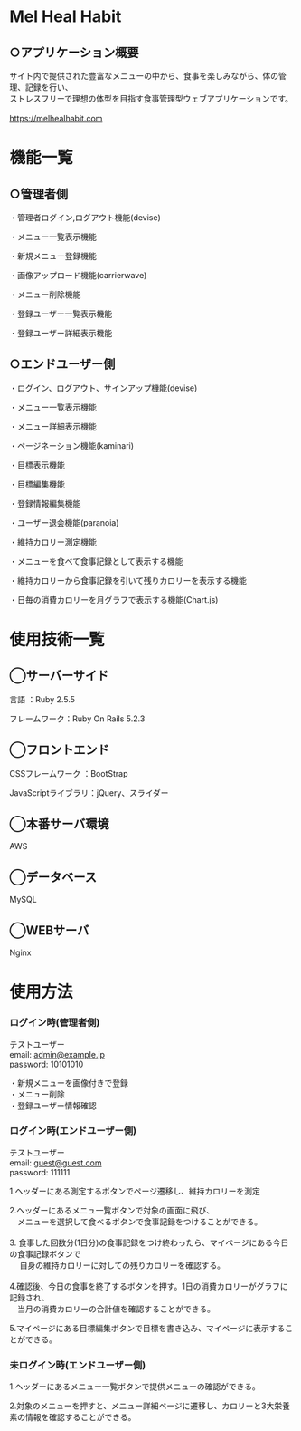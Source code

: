# Mel Heal Habit

##  ○アプリケーション概要

サイト内で提供された豊富なメニューの中から、食事を楽しみながら、体の管理、記録を行い、<br>
ストレスフリーで理想の体型を目指す食事管理型ウェブアプリケーションです。<br>
<br>https://melhealhabit.com

# 機能一覧

## ○管理者側

・管理者ログイン,ログアウト機能(devise)

・メニュー一覧表示機能

・新規メニュー登録機能

・画像アップロード機能(carrierwave)

・メニュー削除機能

・登録ユーザー一覧表示機能

・登録ユーザー詳細表示機能

## ○エンドユーザー側

・ログイン、ログアウト、サインアップ機能(devise)

・メニュー一覧表示機能

・メニュー詳細表示機能

・ページネーション機能(kaminari)

・目標表示機能

・目標編集機能

・登録情報編集機能

・ユーザー退会機能(paranoia)

・維持カロリー測定機能

・メニューを食べて食事記録として表示する機能

・維持カロリーから食事記録を引いて残りカロリーを表示する機能

・日毎の消費カロリーを月グラフで表示する機能(Chart.js)

# 使用技術一覧

## ◯サーバーサイド

言語 ：Ruby 2.5.5

フレームワーク：Ruby On Rails 5.2.3

## ◯フロントエンド

CSSフレームワーク ：BootStrap

JavaScriptライブラリ：jQuery、スライダー

## ◯本番サーバ環境

AWS

## ◯データベース

MySQL

## ◯WEBサーバ

Nginx

# 使用方法

### ログイン時(管理者側)

テストユーザー<br>
email: admin@example.jp<br>
password: 10101010

・新規メニューを画像付きで登録<br>
・メニュー削除<br>
・登録ユーザー情報確認

### ログイン時(エンドユーザー側)

テストユーザー<br>
email: guest@guest.com<br>
password: 111111

1.ヘッダーにある測定するボタンでページ遷移し、維持カロリーを測定<br>

2.ヘッダーにあるメニュ一覧ボタンで対象の画面に飛び、<br>
　メニューを選択して食べるボタンで食事記録をつけることができる。<br>
<br>
3.
食事した回数分(1日分)の食事記録をつけ終わったら、マイページにある今日の食事記録ボタンで<br>
　 自身の維持カロリーに対しての残りカロリーを確認する。<br>
<br>
4.確認後、今日の食事を終了するボタンを押す。1日の消費カロリーがグラフに記録され、<br>
　当月の消費カロリーの合計値を確認することができる。<br>

5.マイページにある目標編集ボタンで目標を書き込み、マイページに表示することができる。

### 未ログイン時(エンドユーザー側)

1.ヘッダーにあるメニュー一覧ボタンで提供メニューの確認ができる。<br>

2.対象のメニューを押すと、メニュー詳細ページに遷移し、カロリーと3大栄養素の情報を確認することができる。
